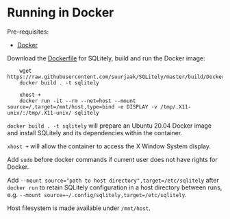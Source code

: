 Running in Docker
=================

Pre-requisites:

- [Docker](https://www.docker.com/)

Download the [Dockerfile](Dockerfile) for SQLitely,
build and run the Docker image:

```
    wget https://raw.githubusercontent.com/suurjaak/SQLitely/master/build/Dockerfile
    docker build . -t sqlitely

    xhost +
    docker run -it --rm --net=host --mount source=/,target=/mnt/host,type=bind -e DISPLAY -v /tmp/.X11-unix/:/tmp/.X11-unix/ sqlitely
```

`docker build . -t sqlitely` will prepare an Ubuntu 20.04 Docker image
and install SQLitely and its dependencies within the container.

`xhost +` will allow the container to access the X Window System display.

Add `sudo` before docker commands if current user does not have rights for Docker.

Add `--mount source="path to host directory",target=/etc/sqlitely` after `docker run`
to retain SQLitely configuration in a host directory between runs,
e.g. `--mount source=~/.config/sqlitely,target=/etc/sqlitely`.

Host filesystem is made available under `/mnt/host`.
